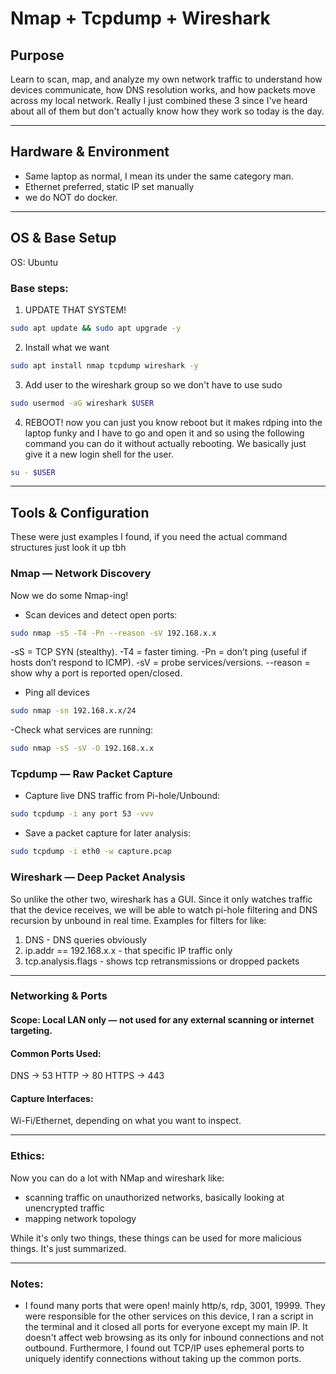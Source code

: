 # Nmap + Tcpdump + Wireshark

## Purpose

Learn to scan, map, and analyze my own network traffic to understand how devices communicate, how DNS resolution works, and how packets move across my local network.
Really I just combined these 3 since I've heard about all of them but don't actually know how they work so today is the day.

---
## Hardware & Environment
- Same laptop as normal, I mean its under the same category man.
- Ethernet preferred, static IP set manually
- we do NOT do docker.
---
## OS & Base Setup

OS: Ubuntu

### Base steps:

1. UPDATE THAT SYSTEM!
```bash
sudo apt update && sudo apt upgrade -y
```
2. Install what we want
```bash
sudo apt install nmap tcpdump wireshark -y
```
3. Add user to the wireshark group so we don't have to use sudo
```bash
sudo usermod -aG wireshark $USER
```
4. REBOOT!
now you can just you know reboot but it makes rdping into the laptop funky and I have to go and open it and so using the following command you can do it without actually rebooting. We basically just give it a new login shell for the user.
```bash
su - $USER
```
---
## Tools & Configuration
These were just examples I found, if you need the actual command structures just look it up tbh

### Nmap — Network Discovery
Now we do some Nmap-ing!
- Scan devices and detect open ports:
```bash
sudo nmap -sS -T4 -Pn --reason -sV 192.168.x.x
```
-sS = TCP SYN (stealthy).
-T4 = faster timing.
-Pn = don’t ping (useful if hosts don’t respond to ICMP).
-sV = probe services/versions.
--reason = show why a port is reported open/closed.

- Ping all devices
```bash
sudo nmap -sn 192.168.x.x/24
```
-Check what services are running:
```bash 
sudo nmap -sS -sV -O 192.168.x.x
```

### Tcpdump — Raw Packet Capture

- Capture live DNS traffic from Pi-hole/Unbound:
```bash
sudo tcpdump -i any port 53 -vvv
```
- Save a packet capture for later analysis:
```bash
sudo tcpdump -i eth0 -w capture.pcap
```

### Wireshark — Deep Packet Analysis

So unlike the other two, wireshark has a GUI. Since it only watches traffic that the device receives, we will be able to watch pi-hole filtering and DNS recursion by unbound in real time.
Examples for filters for like:
1. DNS - DNS queries obviously
2. ip.addr == 192.168.x.x - that specific IP traffic only
3. tcp.analysis.flags - shows tcp retransmissions or dropped packets

---

### Networking & Ports

#### Scope: Local LAN only — not used for any external scanning or internet targeting.

#### Common Ports Used:
DNS → 53
HTTP → 80
HTTPS → 443

#### Capture Interfaces:
Wi-Fi/Ethernet, depending on what you want to inspect.

---

### Ethics:
Now you can do a lot with NMap and wireshark like:

- scanning traffic on unauthorized networks, basically looking at unencrypted traffic
- mapping network topology
  
While it's only two things, these things can be used for more malicious things. It's just summarized.

---

### Notes:
- I found many ports that were open! mainly http/s, rdp, 3001, 19999. They were responsible for the other services on this device, I ran a script in the terminal and it closed all ports for everyone except my main IP. It doesn't affect web browsing as its only for inbound connections and not outbound. Furthermore, I found out TCP/IP uses ephemeral ports to uniquely identify connections without taking up the common ports.









